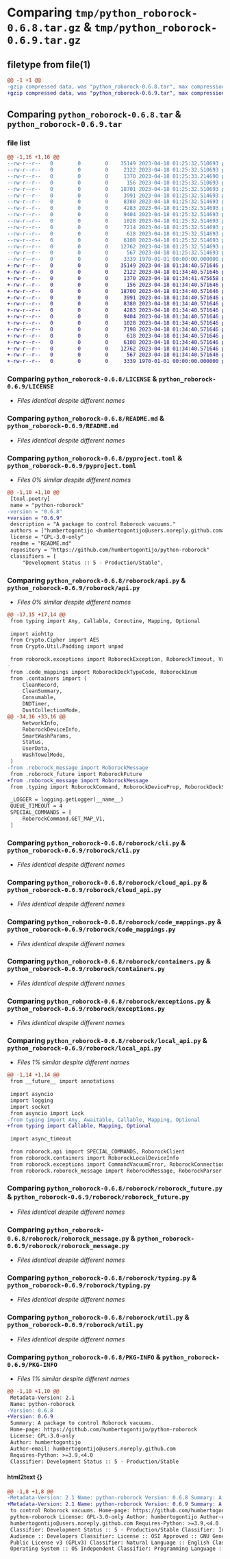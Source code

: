 # Comparing `tmp/python_roborock-0.6.8.tar.gz` & `tmp/python_roborock-0.6.9.tar.gz`

## filetype from file(1)

```diff
@@ -1 +1 @@
-gzip compressed data, was "python_roborock-0.6.8.tar", max compression
+gzip compressed data, was "python_roborock-0.6.9.tar", max compression
```

## Comparing `python_roborock-0.6.8.tar` & `python_roborock-0.6.9.tar`

### file list

```diff
@@ -1,16 +1,16 @@
--rw-r--r--   0        0        0    35149 2023-04-18 01:25:32.510693 python_roborock-0.6.8/LICENSE
--rw-r--r--   0        0        0     2122 2023-04-18 01:25:32.510693 python_roborock-0.6.8/README.md
--rw-r--r--   0        0        0     1370 2023-04-18 01:25:33.214690 python_roborock-0.6.8/pyproject.toml
--rw-r--r--   0        0        0      156 2023-04-18 01:25:32.510693 python_roborock-0.6.8/roborock/__init__.py
--rw-r--r--   0        0        0    18701 2023-04-18 01:25:32.510693 python_roborock-0.6.8/roborock/api.py
--rw-r--r--   0        0        0     3991 2023-04-18 01:25:32.514693 python_roborock-0.6.8/roborock/cli.py
--rw-r--r--   0        0        0     8380 2023-04-18 01:25:32.514693 python_roborock-0.6.8/roborock/cloud_api.py
--rw-r--r--   0        0        0     4283 2023-04-18 01:25:32.514693 python_roborock-0.6.8/roborock/code_mappings.py
--rw-r--r--   0        0        0     9404 2023-04-18 01:25:32.514693 python_roborock-0.6.8/roborock/containers.py
--rw-r--r--   0        0        0     1028 2023-04-18 01:25:32.514693 python_roborock-0.6.8/roborock/exceptions.py
--rw-r--r--   0        0        0     7214 2023-04-18 01:25:32.514693 python_roborock-0.6.8/roborock/local_api.py
--rw-r--r--   0        0        0      618 2023-04-18 01:25:32.514693 python_roborock-0.6.8/roborock/roborock_future.py
--rw-r--r--   0        0        0     6108 2023-04-18 01:25:32.514693 python_roborock-0.6.8/roborock/roborock_message.py
--rw-r--r--   0        0        0    12762 2023-04-18 01:25:32.514693 python_roborock-0.6.8/roborock/typing.py
--rw-r--r--   0        0        0      567 2023-04-18 01:25:32.514693 python_roborock-0.6.8/roborock/util.py
--rw-r--r--   0        0        0     3339 1970-01-01 00:00:00.000000 python_roborock-0.6.8/PKG-INFO
+-rw-r--r--   0        0        0    35149 2023-04-18 01:34:40.571646 python_roborock-0.6.9/LICENSE
+-rw-r--r--   0        0        0     2122 2023-04-18 01:34:40.571646 python_roborock-0.6.9/README.md
+-rw-r--r--   0        0        0     1370 2023-04-18 01:34:41.475658 python_roborock-0.6.9/pyproject.toml
+-rw-r--r--   0        0        0      156 2023-04-18 01:34:40.571646 python_roborock-0.6.9/roborock/__init__.py
+-rw-r--r--   0        0        0    18700 2023-04-18 01:34:40.571646 python_roborock-0.6.9/roborock/api.py
+-rw-r--r--   0        0        0     3991 2023-04-18 01:34:40.571646 python_roborock-0.6.9/roborock/cli.py
+-rw-r--r--   0        0        0     8380 2023-04-18 01:34:40.571646 python_roborock-0.6.9/roborock/cloud_api.py
+-rw-r--r--   0        0        0     4283 2023-04-18 01:34:40.571646 python_roborock-0.6.9/roborock/code_mappings.py
+-rw-r--r--   0        0        0     9404 2023-04-18 01:34:40.571646 python_roborock-0.6.9/roborock/containers.py
+-rw-r--r--   0        0        0     1028 2023-04-18 01:34:40.571646 python_roborock-0.6.9/roborock/exceptions.py
+-rw-r--r--   0        0        0     7198 2023-04-18 01:34:40.571646 python_roborock-0.6.9/roborock/local_api.py
+-rw-r--r--   0        0        0      618 2023-04-18 01:34:40.571646 python_roborock-0.6.9/roborock/roborock_future.py
+-rw-r--r--   0        0        0     6108 2023-04-18 01:34:40.571646 python_roborock-0.6.9/roborock/roborock_message.py
+-rw-r--r--   0        0        0    12762 2023-04-18 01:34:40.571646 python_roborock-0.6.9/roborock/typing.py
+-rw-r--r--   0        0        0      567 2023-04-18 01:34:40.571646 python_roborock-0.6.9/roborock/util.py
+-rw-r--r--   0        0        0     3339 1970-01-01 00:00:00.000000 python_roborock-0.6.9/PKG-INFO
```

### Comparing `python_roborock-0.6.8/LICENSE` & `python_roborock-0.6.9/LICENSE`

 * *Files identical despite different names*

### Comparing `python_roborock-0.6.8/README.md` & `python_roborock-0.6.9/README.md`

 * *Files identical despite different names*

### Comparing `python_roborock-0.6.8/pyproject.toml` & `python_roborock-0.6.9/pyproject.toml`

 * *Files 0% similar despite different names*

```diff
@@ -1,10 +1,10 @@
 [tool.poetry]
 name = "python-roborock"
-version = "0.6.8"
+version = "0.6.9"
 description = "A package to control Roborock vacuums."
 authors = ["humbertogontijo <humbertogontijo@users.noreply.github.com>"]
 license = "GPL-3.0-only"
 readme = "README.md"
 repository = "https://github.com/humbertogontijo/python-roborock"
 classifiers = [
     "Development Status :: 5 - Production/Stable",
```

### Comparing `python_roborock-0.6.8/roborock/api.py` & `python_roborock-0.6.9/roborock/api.py`

 * *Files 0% similar despite different names*

```diff
@@ -17,15 +17,14 @@
 from typing import Any, Callable, Coroutine, Mapping, Optional
 
 import aiohttp
 from Crypto.Cipher import AES
 from Crypto.Util.Padding import unpad
 
 from roborock.exceptions import RoborockException, RoborockTimeout, VacuumError
-
 from .code_mappings import RoborockDockTypeCode, RoborockEnum
 from .containers import (
     CleanRecord,
     CleanSummary,
     Consumable,
     DNDTimer,
     DustCollectionMode,
@@ -34,16 +33,16 @@
     NetworkInfo,
     RoborockDeviceInfo,
     SmartWashParams,
     Status,
     UserData,
     WashTowelMode,
 )
-from .roborock_message import RoborockMessage
 from .roborock_future import RoborockFuture
+from .roborock_message import RoborockMessage
 from .typing import RoborockCommand, RoborockDeviceProp, RoborockDockSummary
 
 _LOGGER = logging.getLogger(__name__)
 QUEUE_TIMEOUT = 4
 SPECIAL_COMMANDS = [
     RoborockCommand.GET_MAP_V1,
 ]
```

### Comparing `python_roborock-0.6.8/roborock/cli.py` & `python_roborock-0.6.9/roborock/cli.py`

 * *Files identical despite different names*

### Comparing `python_roborock-0.6.8/roborock/cloud_api.py` & `python_roborock-0.6.9/roborock/cloud_api.py`

 * *Files identical despite different names*

### Comparing `python_roborock-0.6.8/roborock/code_mappings.py` & `python_roborock-0.6.9/roborock/code_mappings.py`

 * *Files identical despite different names*

### Comparing `python_roborock-0.6.8/roborock/containers.py` & `python_roborock-0.6.9/roborock/containers.py`

 * *Files identical despite different names*

### Comparing `python_roborock-0.6.8/roborock/exceptions.py` & `python_roborock-0.6.9/roborock/exceptions.py`

 * *Files identical despite different names*

### Comparing `python_roborock-0.6.8/roborock/local_api.py` & `python_roborock-0.6.9/roborock/local_api.py`

 * *Files 1% similar despite different names*

```diff
@@ -1,14 +1,14 @@
 from __future__ import annotations
 
 import asyncio
 import logging
 import socket
 from asyncio import Lock
-from typing import Any, Awaitable, Callable, Mapping, Optional
+from typing import Callable, Mapping, Optional
 
 import async_timeout
 
 from roborock.api import SPECIAL_COMMANDS, RoborockClient
 from roborock.containers import RoborockLocalDeviceInfo
 from roborock.exceptions import CommandVacuumError, RoborockConnectionException, RoborockException, RoborockTimeout
 from roborock.roborock_message import RoborockMessage, RoborockParser
```

### Comparing `python_roborock-0.6.8/roborock/roborock_future.py` & `python_roborock-0.6.9/roborock/roborock_future.py`

 * *Files identical despite different names*

### Comparing `python_roborock-0.6.8/roborock/roborock_message.py` & `python_roborock-0.6.9/roborock/roborock_message.py`

 * *Files identical despite different names*

### Comparing `python_roborock-0.6.8/roborock/typing.py` & `python_roborock-0.6.9/roborock/typing.py`

 * *Files identical despite different names*

### Comparing `python_roborock-0.6.8/roborock/util.py` & `python_roborock-0.6.9/roborock/util.py`

 * *Files identical despite different names*

### Comparing `python_roborock-0.6.8/PKG-INFO` & `python_roborock-0.6.9/PKG-INFO`

 * *Files 1% similar despite different names*

```diff
@@ -1,10 +1,10 @@
 Metadata-Version: 2.1
 Name: python-roborock
-Version: 0.6.8
+Version: 0.6.9
 Summary: A package to control Roborock vacuums.
 Home-page: https://github.com/humbertogontijo/python-roborock
 License: GPL-3.0-only
 Author: humbertogontijo
 Author-email: humbertogontijo@users.noreply.github.com
 Requires-Python: >=3.9,<4.0
 Classifier: Development Status :: 5 - Production/Stable
```

#### html2text {}

```diff
@@ -1,8 +1,8 @@
-Metadata-Version: 2.1 Name: python-roborock Version: 0.6.8 Summary: A package
+Metadata-Version: 2.1 Name: python-roborock Version: 0.6.9 Summary: A package
 to control Roborock vacuums. Home-page: https://github.com/humbertogontijo/
 python-roborock License: GPL-3.0-only Author: humbertogontijo Author-email:
 humbertogontijo@users.noreply.github.com Requires-Python: >=3.9,<4.0
 Classifier: Development Status :: 5 - Production/Stable Classifier: Intended
 Audience :: Developers Classifier: License :: OSI Approved :: GNU General
 Public License v3 (GPLv3) Classifier: Natural Language :: English Classifier:
 Operating System :: OS Independent Classifier: Programming Language :: Python
```

